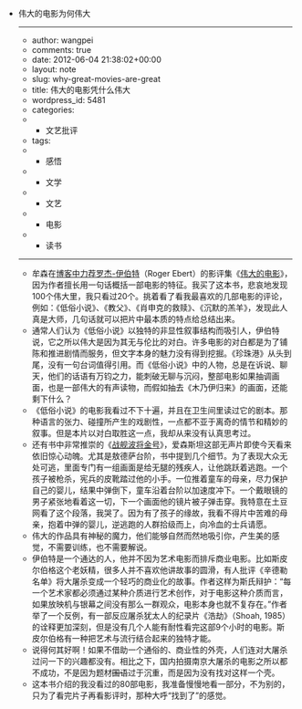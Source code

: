 - 伟大的电影为何伟大
    - ---
    - author: wangpei
    - comments: true
    - date: 2012-06-04 21:38:02+00:00
    - layout: note
    - slug: why-great-movies-are-great
    - title: 伟大的电影凭什么伟大
    - wordpress_id: 5481
    - categories:
    - - 文艺批评
    - tags:
    - - 感悟
    - - 文学
    - - 文艺
    - - 电影
    - - 读书
    - ---
    - 牟森在[博客中力荐罗杰-伊伯特](http://mousen.blogbus.com/logs/216135001.html)（Roger Ebert）的影评集《[伟大的电影](http://www.amazon.cn/伟大的电影-罗杰•伊伯特/dp/B0085I9J0Q/ref=sr_1_1?ie=UTF8&qid=1338845761&sr=8-1)》，因为作者擅长用一句话概括一部电影的特征。我买了这本书，悲哀地发现100个伟大里，我只看过20个。挑着看了看我最喜欢的几部电影的评论，例如：《低俗小说》、《教父》、《肖申克的救赎》、《沉默的羔羊》，发现此人真是大师，几句话就可以把片中最本质的特点给总结出来。
    - 通常人们认为《低俗小说》以独特的非显性叙事结构而吸引人，伊伯特说，它之所以伟大是因为其无与伦比的对白。许多电影的对白都是为了铺陈和推进剧情而服务，但文字本身的魅力没有得到挖掘。《珍珠港》从头到尾，没有一句台词值得引用。而《低俗小说》中的人物，总是在诉说、聊天，他们的话语有万钧之力，能刺破无聊与沉闷，整部电影如果抽调画面，也是一部伟大的有声读物，而假如抽去《木乃伊归来》的画面，还能剩下什么？
    - 《低俗小说》的电影我看过不下十遍，并且在卫生间里读过它的剧本。那种语言的张力、碰撞所产生的戏剧性，一点都不亚于离奇的情节和精妙的叙事。但是本片以对白取胜这一点，我却从来没有认真思考过。
    - 还有书中非常推崇的《[战舰波将金号](http://www.tudou.com/programs/view/NWZATGHViXw/)》，爱森斯坦这部无声片即使今天看来依旧惊心动魄。尤其是敖德萨台阶，书中提到几个细节。为了表现大众无处可逃，里面专门有一组画面是给无腿的残疾人，让他跳跃着逃跑。一个孩子被枪杀，宪兵的皮靴踏过他的小手。一位推着童车的母亲，尽力保护自己的婴儿，结果中弹倒下，童车沿着台阶以加速度冲下。一个戴眼镜的男子紧张地看着这一切，下一个画面他的镜片被子弹击穿。我特意在土豆网看了这个段落，我哭了。因为有了孩子的缘故，我看不得片中苦难的母亲，抱着中弹的婴儿，逆逃跑的人群拾级而上，向冷血的士兵请愿。
    - 伟大的作品具有神秘的魔力，他们能够自然而然地吸引你，产生美的感觉，不需要训练，也不需要解说。
    - 伊伯特是一个通达的人，他并不因为艺术电影而排斥商业电影。比如斯皮尔伯格这个老妖精，很多人并不喜欢他讲故事的圆滑，有人批评《辛德勒名单》将大屠杀变成一个轻巧的商业化的故事。作者这样为斯氏辩护：“每一个艺术家都必须通过某种介质进行艺术创作，对于电影这种介质而言，如果放映机与银幕之间没有那么一群观众，电影本身也就不复存在。”作者举了一个反例，有一部反应屠杀犹太人的纪录片《浩劫》（Shoah, 1985）的诠释更加深刻，但是没有几个人能有耐性看完这部9个小时的电影。斯皮尔伯格有一种把艺术与流行结合起来的独特才能。
    - 说得何其好啊！如果不借助一个通俗的、商业性的外壳，人们连对大屠杀过问一下的兴趣都没有。相比之下，国内拍摄南京大屠杀的电影之所以都不成功，不是因为题材<del>国语</del>过于沉重，而是因为没有找对这样一个壳。
    - 这本书介绍的我没看过的80部电影，我准备慢慢地看一部分，不为别的，只为了看完片子再看影评时，那种大呼“找到了”的感觉。
